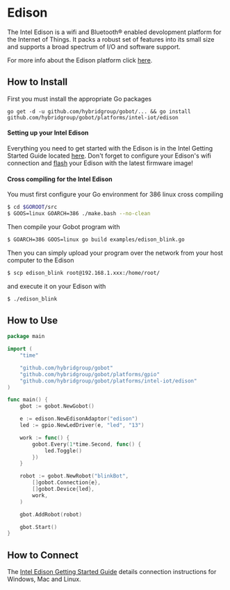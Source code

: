 # Edison

The Intel Edison is a wifi and Bluetooth® enabled devolopment platform for the Internet of Things. It packs a robust set of features into its small size and supports a broad spectrum of I/O and software support.

For more info about the Edison platform click [here](http://www.intel.com/content/www/us/en/do-it-yourself/edison.html).

## How to Install

First you must install the appropriate Go packages

```
go get -d -u github.com/hybridgroup/gobot/... && go install github.com/hybridgroup/gobot/platforms/intel-iot/edison
```

#### Setting up your Intel Edison

Everything you need to get started with the Edison is in the Intel Getting Started Guide
located [here](https://software.intel.com/en-us/iot/library/edison-getting-started). Don't forget to
configure your Edison's wifi connection and [flash](https://communities.intel.com/docs/DOC-23192)
your Edison with the latest firmware image!

#### Cross compiling for the Intel Edison
You must first configure your Go environment for 386 linux cross compiling

```bash
$ cd $GOROOT/src
$ GOOS=linux GOARCH=386 ./make.bash --no-clean
```

Then compile your Gobot program with

```bash
$ GOARCH=386 GOOS=linux go build examples/edison_blink.go
```

Then you can simply upload your program over the network from your host computer to the Edison

```bash
$ scp edison_blink root@192.168.1.xxx:/home/root/
```

and execute it on your Edison with

```bash
$ ./edison_blink
```

## How to Use

```go
package main

import (
	"time"

	"github.com/hybridgroup/gobot"
	"github.com/hybridgroup/gobot/platforms/gpio"
	"github.com/hybridgroup/gobot/platforms/intel-iot/edison"
)

func main() {
	gbot := gobot.NewGobot()

	e := edison.NewEdisonAdaptor("edison")
	led := gpio.NewLedDriver(e, "led", "13")

	work := func() {
		gobot.Every(1*time.Second, func() {
			led.Toggle()
		})
	}

	robot := gobot.NewRobot("blinkBot",
		[]gobot.Connection{e},
		[]gobot.Device{led},
		work,
	)

	gbot.AddRobot(robot)

	gbot.Start()
}
```
## How to Connect

The [Intel Edison Getting Started Guide](https://communities.intel.com/docs/DOC-23147) details connection instructions for Windows, Mac and Linux.
